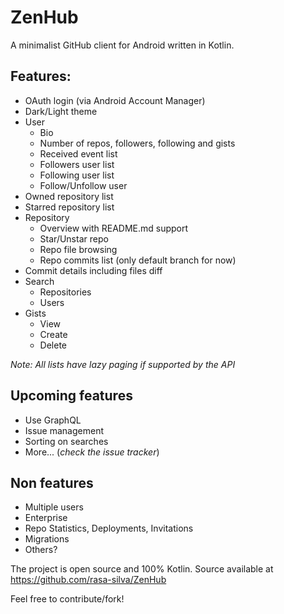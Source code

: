 # ZenHub

A minimalist GitHub client for Android written in Kotlin.

## Features:
 * OAuth login (via Android Account Manager)
 * Dark/Light theme
 * User
    * Bio
    * Number of repos, followers, following and gists
    * Received event list
    * Followers user list
    * Following user list
    * Follow/Unfollow user
 * Owned repository list
 * Starred repository list
 * Repository
    * Overview with README.md support
    * Star/Unstar repo
    * Repo file browsing
    * Repo commits list (only default branch for now)
 * Commit details including files diff
 * Search
    * Repositories
    * Users
 * Gists
    * View
    * Create
    * Delete
    
_Note: All lists have lazy paging if supported by the API_

 
## Upcoming features
 * Use GraphQL
 * Issue management
 * Sorting on searches
 * More... (_check the issue tracker_)

## Non features
 * Multiple users
 * Enterprise
 * Repo Statistics, Deployments, Invitations
 * Migrations
 * Others?

The project is open source and 100% Kotlin.
Source available at https://github.com/rasa-silva/ZenHub 

Feel free to contribute/fork!
